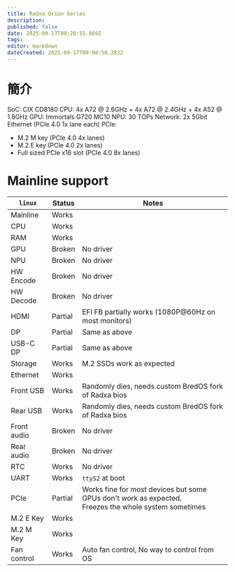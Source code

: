 ```yaml
---
title: Radxa Orion Series
description:
published: false
date: 2025-09-17T00:28:55.869Z
tags:
editor: markdown
dateCreated: 2025-09-17T00:08:50.283Z
---
```


# 簡介

SoC: CIX CD8180
CPU: 4x A72 @ 2.6GHz + 4x A72 @ 2.4GHz + 4x A52 @ 1.8GHz
GPU: Immortals G720 MC10
NPU: 30 TOPs
Network: 2x 5Gbit Ethernet (PCIe 4.0 1x lane each)
PCIe:

- M.2 M key (PCIe 4.0 4x lanes)
- M.2 E key (PCIe 4.0 2x lanes)
- Full sized PCIe x16 slot (PCIe 4.0 8x lanes)

# Mainline support

| `linux`                   | Status  | Notes                                                                                                                     |
| ------------------------- | ------- | ------------------------------------------------------------------------------------------------------------------------- |
| Mainline                  | Works   |                                                                                                                           |
| CPU                       | Works   |                                                                                                                           |
| RAM                       | Works   |                                                                                                                           |
| GPU                       | Broken  | No driver                                                                                                                 |
| NPU                       | Broken  | No driver                                                                                                                 |
| HW Encode                 | Broken  | No driver                                                                                                                 |
| HW Decode                 | Broken  | No driver                                                                                                                 |
| HDMI                      | Partial | EFI FB partially works (1080P@60Hz on most monitors)                                      |
| DP                        | Partial | Same as above                                                                                                             |
| USB-C DP                  | Partial | Same as above                                                                                                             |
| Storage                   | Works   | M.2 SSDs work as expected                                                                                 |
| Ethernet                  | Works   |                                                                                                                           |
| Front USB                 | Works   | Randomly dies, needs custom BredOS fork of Radxa bios                                                                     |
| Rear USB                  | Works   | Randomly dies, needs custom BredOS fork of Radxa bios                                                                     |
| Front audio               | Broken  | No driver                                                                                                                 |
| Rear audio                | Broken  | No driver                                                                                                                 |
| RTC                       | Works   | No driver                                                                                                                 |
| UART                      | Works   | `ttyS2` at boot                                                                                                           |
| PCIe                      | Partial | Works fine for most devices but some GPUs don't work as expected. <br> Freezes the whole system sometimes |
| M.2 E Key | Works   |                                                                                                                           |
| M.2 M Key | Works   |                                                                                                                           |
| Fan control               | Works   | Auto fan control, No way to control from OS                                                                               |